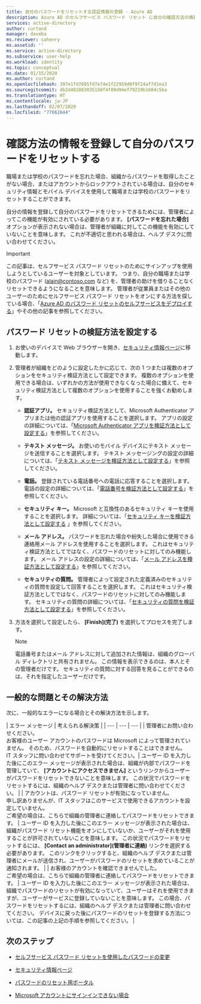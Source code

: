```yaml
---
title: 自分のパスワードをリセットする認証情報の登録 - Azure AD
description: Azure AD のセルフサービス パスワード リセット に自分の確認方法の情報を登録すると、管理者の支援なしで自分のパスワードをリセットできます。
services: active-directory
author: curtand
manager: daveba
ms.reviewer: sahenry
ms.assetid: ''
ms.service: active-directory
ms.subservice: user-help
ms.workload: identity
ms.topic: conceptual
ms.date: 01/15/2020
ms.author: curtand
ms.openlocfilehash: 397e1fd7695fd7e74e1f22959d0f9f24af7d1ea3
ms.sourcegitcommit: db2d402883035150f4f89d94ef79219b1604c5ba
ms.translationtype: HT
ms.contentlocale: ja-JP
ms.lasthandoff: 02/07/2020
ms.locfileid: "77062644"
---
```

# <a name="register-your-verification-method-info-to-reset-your-own-password"></a>確認方法の情報を登録して自分のパスワードをリセットする

職場または学校のパスワードを忘れた場合、組織からパスワードを取得したことがない場合、またはアカウントからロックアウトされている場合は、自分のセキュリティ情報とモバイル デバイスを使用して職場または学校のパスワードをリセットすることができます。

自分の情報を登録して自分のパスワードをリセットできるためには、管理者によってこの機能が有効にされている必要があります。 **[パスワードを忘れた場合]** オプションが表示されない場合は、管理者が組織に対してこの機能を有効にしていないことを意味します。 これが不適切と思われる場合は、ヘルプ デスクに問い合わせてください。

>[!Important]
>この記事は、セルフサービス パスワード リセットのためにサインアップを使用しようとしているユーザーを対象としています。 つまり、自分の職場または学校のパスワード (alain@contoso.com など) を、管理者の助けを借りることなくリセットできるようになることを意味します。 管理者が従業員またはその他のユーザーのためにセルフサービス パスワード リセットをオンにする方法を探している場合、「[Azure AD のパスワード リセットのセルフサービスをデプロイする](https://docs.microsoft.com/azure/active-directory/authentication/howto-sspr-deployment)」やその他の記事を参照してください。

## <a name="set-up-your-password-reset-verification-method"></a>パスワード リセットの検証方法を設定する

1. お使いのデバイスで Web ブラウザーを開き、[セキュリティ情報ページ](https://account.activedirectory.windowsazure.com/PasswordReset/Register.aspx?regref=ssprsetup)に移動します。

2. 管理者が組織をどのように設定したかに応じて、次の 1 つまたは複数のオプションをセキュリティ検証方法として設定できます。 複数のオプションを使用できる場合は、いずれかの方法が使用できなくなった場合に備えて、セキュリティ検証方法として複数のオプションを使用することを強くお勧めします。

    - **認証アプリ。** セキュリティ検証方法として、Microsoft Authenticator アプリまたは他の認証アプリを使用することを選択します。 アプリの設定の詳細については、「[Microsoft Authenticator アプリを検証方法として設定する](security-info-setup-auth-app.md)」を参照してください。

    - **テキスト メッセージ。** お使いのモバイル デバイスにテキスト メッセージを送信することを選択します。 テキスト メッセージングの設定の詳細については、「[テキスト メッセージを検証方法として設定する](security-info-setup-text-msg.md)」を参照してください。

    - **電話。** 登録されている電話番号への電話に応答することを選択します。 電話の設定の詳細については、「[電話番号を検証方法として設定する](security-info-setup-phone-number.md)」を参照してください。

    - **セキュリティ キー。** Microsoft と互換性のあるセキュリティ キーを使用することを選択します。 詳細については、「[セキュリティ キーを検証方法として設定する](security-info-setup-security-key.md) 」を参照してください。

    - **メール アドレス。** パスワードを忘れた場合や紛失した場合に使用できる連絡用メール アドレスを使用することを選択します。 これはセキュリティ検証方法としてではなく、パスワードのリセットに対してのみ機能します。 メール アドレスの設定の詳細については、「[メール アドレスを検証方法として設定する](security-info-setup-email.md)」を参照してください。

    - **セキュリティの質問。** 管理者によって設定された定義済みのセキュリティの質問を設定して回答することを選択します。 これはセキュリティ検証方法としてではなく、パスワードのリセットに対してのみ機能します。 セキュリティの質問の詳細については、「[セキュリティの質問を検証方法として設定する](security-info-setup-questions.md)」を参照してください。

3. 方法を選択して設定したら、 **[Finish]\(完了\)** を選択してプロセスを完了します。

    > [!Note]
    > 電話番号またはメール アドレスに対して追加された情報は、組織のグローバル ディレクトリと共有されません。 この情報を表示できるのは、本人とその管理者だけです。 セキュリティの質問に対する回答を見ることができるのは、それを指定したユーザーだけです。

## <a name="common-problems-and-their-solutions"></a>一般的な問題とその解決方法

 次に、一般的なエラーになる場合とその解決方法を示します。

| エラー メッセージ |  考えられる解決策 |
| --- | --- | --- |
| 管理者にお問い合わせください。<br>お客様のユーザー アカウントのパスワードは Microsoft によって管理されていません。 そのため、パスワードを自動的にリセットすることはできません。<br>IT スタッフに問い合わせてサポートを受けてください。| ユーザー ID を入力した後にこのエラー メッセージが表示された場合は、組織が内部でパスワードを管理していて、 **[アカウントにアクセスできません]** というリンクからユーザーがパスワードをリセットできないことを意味します。 この状況でパスワードをリセットするには、組織のヘルプ デスクまたは管理者に問い合わせてください。 |
| アカウントは、パスワード リセットが有効になっていません。<br>申し訳ありませんが、IT スタッフはこのサービスで使用できるアカウントを設定していません。<br>ご希望の場合は、こちらで組織の管理者に連絡してパスワードをリセットできます。 | ユーザー ID を入力した後にこのエラー メッセージが表示された場合は、組織がパスワード リセット機能をオンにしていないか、ユーザーがそれを使用することが許可されていないことを意味します。 この状況でパスワードをリセットするには、 **[Contact an administrator]\(管理者に連絡\)** リンクを選択する必要があります。 このリンクをクリックすると、組織のヘルプ デスクまたは管理者にメールが送信され、ユーザーがパスワードのリセットを求めていることが通知されます。 |
| お客様のアカウントを確認できませんでした。<br>ご希望の場合は、こちらで組織の管理者に連絡してパスワードをリセットできます。 | ユーザー ID を入力した後にこのエラー メッセージが表示された場合は、組織でパスワードのリセットが有効になっていて、ユーザーはそれを使用できますが、ユーザーがサービスに登録していないことを意味します。 この場合、パスワードをリセットするには、組織のヘルプ デスクまたは管理者に問い合わせてください。 デバイスに戻った後にパスワードのリセットを登録する方法については、この記事の上記の手順を参照してください。 |

## <a name="next-steps"></a>次のステップ

- [セルフサービス パスワード リセットを使用したパスワードの変更](active-directory-passwords-update-your-own-password.md)

- [セキュリティ情報ページ](https://mysignins.microsoft.com/security-info)

- [パスワードのリセット用ポータル](https://passwordreset.microsoftonline.com/)

- [Microsoft アカウントにサインインできない場合](https://support.microsoft.com/help/12429/microsoft-account-sign-in-cant)

